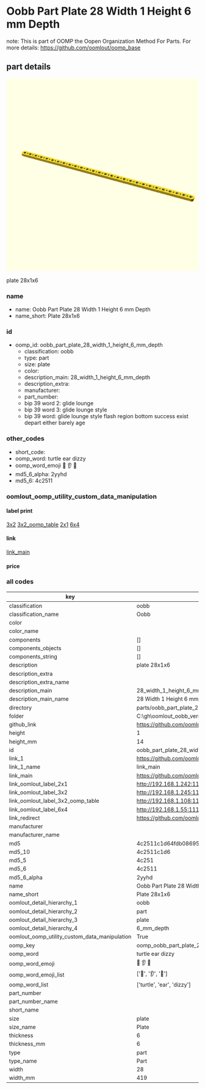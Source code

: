 # Oobb Part Plate 28 Width 1 Height 6 mm Depth  

note: This is part of OOMP the Oopen Organization Method For Parts. For more details: https://github.com/oomlout/oomp_base

##  part details
  

[![](3dpr.png)](3dpr.png)

plate 28x1x6



### name
* name: Oobb Part Plate 28 Width 1 Height 6 mm Depth
* name_short: Plate 28x1x6 
### id
* oomp_id: oobb_part_plate_28_width_1_height_6_mm_depth
  * classification: oobb
  * type: part
  * size: plate
  * color: 
  * description_main: 28_width_1_height_6_mm_depth
  * description_extra: 
  * manufacturer: 
  * part_number: 
  * bip 39 word 2: glide lounge
  * bip 39 word 3: glide lounge style
  * bip 39 word: glide lounge style flash region bottom success exist depart either barely age

### other_codes
* short_code: 
* oomp_word: turtle ear dizzy
* oomp_word_emoji :turtle: :ear: :dizzy:
* md5_6_alpha: 2yyhd
* md5_6: 4c2511






### oomlout_oomp_utility_custom_data_manipulation
#### label print
[3x2](http://192.168.1.245:1112/?label=oomp%202yyhd)
[3x2_oomp_table](http://192.168.1.108:1112/?label=oomp%202yyhd)
[2x1](http://192.168.1.242:1112/?label=oomp%202yyhd)
[6x4](http://192.168.1.55:1112/?label=oomp%202yyhd)    

#### link

[link_main](https://github.com/oomlout/oomlout_oobb_version_4_generated_parts/tree/main/navigation_oomp/oobb/part/plate/28_width_1_height_6_mm_depth/part)                              

#### price







### all codes 
| key | value |  
| --- | --- |  
| classification | oobb |  
| classification_name | Oobb |  
| color |  |  
| color_name |  |  
| components | [] |  
| components_objects | [] |  
| components_string | [] |  
| description | plate 28x1x6 |  
| description_extra |  |  
| description_extra_name |  |  
| description_main | 28_width_1_height_6_mm_depth |  
| description_main_name | 28 Width 1 Height 6 mm Depth |  
| directory | parts/oobb_part_plate_28_width_1_height_6_mm_depth |  
| folder | C:\gh\oomlout_oobb_version_4_generated_parts\parts\oobb_part_plate_28_width_1_height_6_mm_depth |  
| github_link | https://github.com/oomlout/oomlout_oomp_part_src/tree/main/parts/oobb_part_plate_28_width_1_height_6_mm_depth |  
| height | 1 |  
| height_mm | 14 |  
| id | oobb_part_plate_28_width_1_height_6_mm_depth |  
| link_1 | https://github.com/oomlout/oomlout_oobb_version_4_generated_parts/tree/main/navigation_oomp/oobb/part/plate/28_width_1_height_6_mm_depth/part |  
| link_1_name | link_main |  
| link_main | https://github.com/oomlout/oomlout_oobb_version_4_generated_parts/tree/main/navigation_oomp/oobb/part/plate/28_width_1_height_6_mm_depth/part |  
| link_oomlout_label_2x1 | http://192.168.1.242:1112/?label=oomp%202yyhd |  
| link_oomlout_label_3x2 | http://192.168.1.245:1112/?label=oomp%202yyhd |  
| link_oomlout_label_3x2_oomp_table | http://192.168.1.108:1112/?label=oomp%202yyhd |  
| link_oomlout_label_6x4 | http://192.168.1.55:1112/?label=oomp%202yyhd |  
| link_redirect | https://github.com/oomlout/oomlout_oobb_version_4_generated_parts/tree/main/parts/oobb_plate_28_01_06 |  
| manufacturer |  |  
| manufacturer_name |  |  
| md5 | 4c2511c1d64fdb08695a4587afa11318 |  
| md5_10 | 4c2511c1d6 |  
| md5_5 | 4c251 |  
| md5_6 | 4c2511 |  
| md5_6_alpha | 2yyhd |  
| name | Oobb Part Plate 28 Width 1 Height 6 mm Depth |  
| name_short | Plate 28x1x6  |  
| oomlout_detail_hierarchy_1 | oobb |  
| oomlout_detail_hierarchy_2 | part |  
| oomlout_detail_hierarchy_3 | plate |  
| oomlout_detail_hierarchy_4 | 6_mm_depth |  
| oomlout_oomp_utility_custom_data_manipulation | True |  
| oomp_key | oomp_oobb_part_plate_28_width_1_height_6_mm_depth |  
| oomp_word | turtle ear dizzy |  
| oomp_word_emoji | :turtle: :ear: :dizzy: |  
| oomp_word_emoji_list | [':turtle:', ':ear:', ':dizzy:'] |  
| oomp_word_list | ['turtle', 'ear', 'dizzy'] |  
| part_number |  |  
| part_number_name |  |  
| short_name |  |  
| size | plate |  
| size_name | Plate |  
| thickness | 6 |  
| thickness_mm | 6 |  
| type | part |  
| type_name | Part |  
| width | 28 |  
| width_mm | 419 |  
